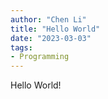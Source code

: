 ```yaml
---
author: "Chen Li"
title: "Hello World"
date: "2023-03-03"
tags: 
- Programming
---
```


Hello World!

